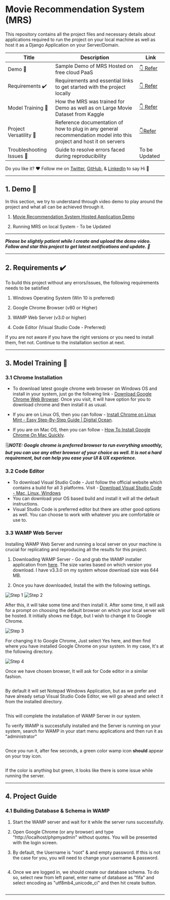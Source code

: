 # Movie Recommendation System (MRS)

This repository contains all the project files and necessary details about applications required to run the project on your local machine as well as host it as a Django Application on your Server/Domain.

| Title                                    | Description                                                                                                         | Link                                                                                                                       |
| ---------------------------------------- | ------------------------------------------------------------------------------------------------------------------- | -------------------------------------------------------------------------------------------------------------------------- |
| Demo :movie_camera:                      | Sample Demo of MRS Hosted on free cloud PaaS                                                                        | [:point_down: Refer](https://github.com/inboxpraveen/movie-recommendation-system#1-demo-movie_camera)                      |
| Requirements :heavy_check_mark:          | Requirements and essential links to get started with the project locally                                            | [:point_down: Refer](https://github.com/inboxpraveen/movie-recommendation-system#2-requirements-heavy_check_mark)          |
| Model Training :small_red_triangle_down: | How the MRS was trained for Demo as well as on Large Movie Dataset from Kaggle                                      | [:point_down: Refer](https://github.com/inboxpraveen/movie-recommendation-system#3-model-training-small_red_triangle_down) |
| Project Versatility :page_with_curl:     | Reference documentation of how to plug in any general recommendation model into this project and host it on servers | [:point_down:Refer](https://github.com/inboxpraveen/movie-recommendation-system#4-project-guide)                           |
| Troubleshooting Issues :muscle:          | Guide to resolve errors faced during reproducibility                                                                | To be Updated                                                                                                              |

Do you like it? :heart: Follow me on [Twitter](https://twitter.com/InboxPraveen), [GitHub](https://github.com/inboxpraveen), & [LinkedIn](https://www.linkedin.com/in/praveen-kumar-inbox/) to say Hi :wave:

<hr>

## 1. Demo :movie_camera:

In this section, we try to understand through video demo to play around the project and what all can be achieved through it.

1. [Movie Recommendation System Hosted Application Demo](https://movie-recommender-29hr.onrender.com/)

2. Running MRS on local System - To be Updated

____

***Please be slightly patient while I create and upload the demo video. Follow and star this project to get latest notifications and update. :raised_hands:***

<hr>

## 2. Requirements :heavy_check_mark:

To build this project without any errors/issues, the following requirements needs to be satisfied

1. Windows Operating System (Win 10 is preferred)

2. Google Chrome Browser (v80 or Higher)

3. WAMP Web Server (v3.0 or higher)

4. Code Editor (Visual Studio Code - Preferred)

If you are not aware if you have the right versions or you need to install them, fret not. Continue to the installation section at next.

<hr>

## 3. Model Training :small_red_triangle_down:

### 3.1 Chrome Installation

- To download latest google chrome web browser on Windows OS and install in your system, just go the following link - [Download Google Chrome Web Browser](https://www.google.com/intl/en_in/chrome/). Once you visit, it will have option for you to download chrome and then install it as usual. 

- If you are on Linux OS, then you can follow - [Install Chrome on Linux Mint - Easy Step-By-Step Guide | Digital Ocean](https://www.digitalocean.com/community/tutorials/install-chrome-on-linux-mint).

- If you are on Mac OS, then you can follow - [How To Install Google Chrome On Mac Quickly](https://setapp.com/how-to/install-google-chrome-for-mac-quickly). 

:spiral_notepad:***NOTE: Google chrome is preferred browser to run everything smoothly, but you can use any other browser of your choice as well. It is not a hard requirement, but can help you ease your UI & UX experience.***

### 3.2 Code Editor

- To download Visual Studio Code - Just follow the official website which contains a build for all 3 platforms. Visit - [Download Visual Studio Code - Mac, Linux, Windows](https://code.visualstudio.com/download)
- You can download your OS based build and install it will all the default instructions.
- Visual Studio Code is preferred editor but there are other good options as well. You can choose to work with whatever you are comfortable or use to.

### 3.3 WAMP Web Server

Installing WAMP Web Server and running a local server on your machine is crucial for replicating and reproducing all the results for this project. 

1. Downloading WAMP Server - Go and grab the WAMP installer application from [here](https://sourceforge.net/projects/wampserver/). The size varies based on which version you download. I have v3.3.0 on my system whose download size was 644 MB.

2. Once you have downloaded, Install the with the following settings.

<img title="Wamp Installlation Step 1" src="./readme_attachments/wamp_installation_1.png" alt="Step 1">

<img title="Wamp Installlation Step 2" src="./readme_attachments/wamp_installation_2.png" alt="Step 2">

After this, it will take some time and then install it. After some time, it will ask for a prompt on choosing the default browser on which your local server will be hosted. It initially shows me Edge, but I wish to change it to Google Chrome. 

<img title="Wamp Installlation Step 3" src="./readme_attachments/wamp_installation_3.png" alt="Step 3">

For changing it to Google Chrome, Just select Yes here, and then find where you have installed Google Chrome on your system. In my case, It's at the following directory.

<img title="Wamp Installlation Step 4" src="./readme_attachments/wamp_installation_4.png" alt="Step 4">

Once we have chosen browser, It will ask for Code editor in a similar fashion. 

<img title="" src="./readme_attachments/wamp_installation_5.png" alt="">

By default it will set Notepad Windows Application, but as we prefer and have already setup Visual Studio Code Editor, we will go ahead and select it from the installed directory.

<img title="" src="./readme_attachments/wamp_installation_6.png" alt="">

This will complete the installation of WAMP Server in our system.

To verify WAMP is successfully installed and the Server is running on your system, search for WAMP in your start menu applications and then run it as "administrator"

<img title="" src="./readme_attachments/running_wamp_1.png" alt="">

Once you run it, after few seconds, a green color wamp icon **should** appear on your tray icon.

<img title="" src="./readme_attachments/running_wamp_2.png" alt="">

If the color is anything but green, it looks like there is some issue while running the server.

<hr>

## 4. Project Guide

### 4.1 Building Database & Schema in WAMP

1. Start the WAMP server and wait for it while the server runs successfully. 

2. Open Google Chrome (or any browser) and type "http://localhost/phpmyadmin" without quotes. You will be presented with the login screen.

3. By default, the Username is "root" & and empty password. If this is not the case for you, you will need to change your username & password.

<img title="" src="./readme_attachments/login_wamp.png" alt="">

4. Once we are logged in, we should create our database schema. To do so, select new from left panel, enter name of database as "fifa" and select encoding as "utf8mb4_unicode_ci" and then hit create button.

<img title="" src="./readme_attachments/building_db_1.png" alt="">

---